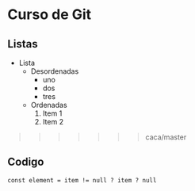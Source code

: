 # Curso de Git

## Listas

- Lista
  * Desordenadas
    * uno
    * dos
    * tres
  - Ordenadas
    1. Item 1
    1. Item 2
>>>>>>> caca/master

## Codigo
`const element = item != null ? item ? null`
